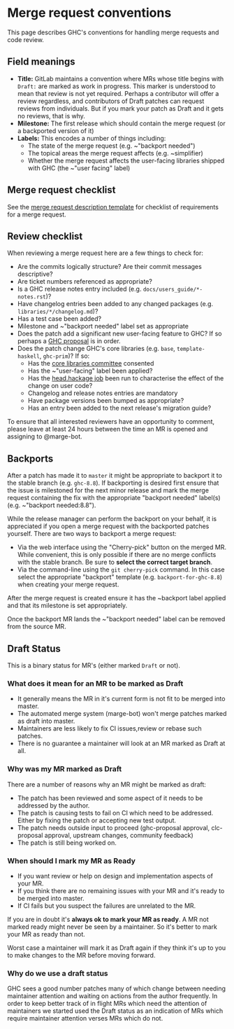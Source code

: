 # Merge request conventions

This page describes GHC's conventions for handling merge requests and code review.

## Field meanings

 * **Title:** GitLab maintains a convention where MRs whose title begins with `Draft:` are marked as work in progress. This marker is understood to mean that review is not yet required. Perhaps a contributor will offer a review regardless, and contributors of Draft patches can request reviews from individuals. But if you mark your patch as Draft and it gets no reviews, that is why.
 * **Milestone:** The first release which should contain the merge request (or a backported version of it)
 * **Labels:** This encodes a number of things including:
    * The state of the merge request (e.g. ~"backport needed")
    * The topical areas the merge request affects (e.g. ~simplifier)
    * Whether the merge request affects the user-facing libraries shipped with GHC (the ~"user facing" label)

## Merge request checklist

See the [merge request description template](https://gitlab.haskell.org/ghc/ghc/blob/master/.gitlab/merge_request_templates/merge-request.md) for checklist of requirements for a merge request.

## Review checklist

When reviewing a merge request here are a few things to check for:

 * Are the commits logically structure? Are their commit messages descriptive?
 * Are ticket numbers referenced as appropriate?
 * Is a GHC release notes entry included (e.g. `docs/users_guide/*-notes.rst`)?
 * Have changelog entries been added to any changed packages (e.g. `libraries/*/changelog.md`)?
 * Has a test case been added?
 * Milestone and ~"backport needed" label set as appropriate
 * Does the patch add a significant new user-facing feature to GHC? If so perhaps a [GHC proposal](https://github.com/ghc-proposals/ghc-proposals) is in order.
 * Does the patch change GHC's core libraries (e.g. `base`, `template-haskell`, `ghc-prim`)? If so:
    * Has the [core libraries committee](https://wiki.haskell.org/Core_Libraries_Committee) consented
    * Has the ~"user-facing" label been applied?
    * Has the [head.hackage job](https://gitlab.haskell.org/ghc/head.hackage/) been run to characterise the effect of the change on user code?
    * Changelog and release notes entries are mandatory
    * Have package versions been bumped as appropriate?
    * Has an entry been added to the next release's migration guide?

To ensure that all interested reviewers have an opportunity to comment, please leave at least 24 hours between the time an MR is opened and assigning to @marge-bot.

## Backports

After a patch has made it to `master` it might be appropriate to backport it to the stable branch (e.g. `ghc-8.8`). If backporting is desired first ensure that the issue is milestoned for the next minor release and mark the merge request containing the fix with the appropriate "backport needed" label(s) (e.g. ~"backport needed:8.8").

While the release manager can perform the backport on your behalf, it is appreciated if you open a merge request with the backported patches yourself. There are two ways to backport a merge request:

 * Via the web interface using the "Cherry-pick" button on the merged MR. While convenient, this is only possible if there are no merge conflicts with the stable branch. Be sure to **select the correct target branch**.
 * Via the command-line using the `git cherry-pick` command. In this case select the appropriate "backport" template (e.g. `backport-for-ghc-8.8`) when creating your merge request.

After the merge request is created ensure it has the ~backport label applied and that its milestone is set appropriately.

Once the backport MR lands the ~"backport needed" label can be removed from the source MR.

## Draft Status

This is a binary status for MR's (either marked `Draft` or not).

### What does it mean for an MR to be marked as Draft

* It generally means the MR in it's current form is not fit to be merged into master.
* The automated merge system (marge-bot) won't merge patches marked as draft into master.
* Maintainers are less likely to fix CI issues,review or rebase such patches.
* There is no guarantee a maintainer will look at an MR marked as Draft at all.

###  Why was my MR marked as Draft

There are a number of reasons why an MR might be marked as draft:

* The patch has been reviewed and some aspect of it needs to be addressed by the author.
* The patch is causing tests to fail on CI which need to be addressed. Either by fixing the patch or accepting new test output.
* The patch needs outside input to proceed (ghc-proposal approval, clc-proposal approval, upstream changes, community feedback)
* The patch is still being worked on.

###  When should I mark my MR as Ready

* If you want review or help on design and implementation aspects of your MR.
* If you think there are no remaining issues with your MR and it's ready to be merged into master.
* If CI fails but you suspect the failures are unrelated to the MR.

If you are in doubt it's **always ok to mark your MR as ready**. A MR not marked ready might never be seen by a maintainer. So it's better to mark your MR as ready than not.  

Worst case a maintainer will mark it as Draft again if they think it's up to you to make changes to the MR before moving forward.

###  Why do we use a draft status

GHC sees a good number patches many of which change between needing maintainer attention and waiting on actions from the author frequently. In order to keep better track of in flight MRs which need the attention of maintainers we started used the Draft status as an indication of MRs which require maintainer attention verses MRs which do not.